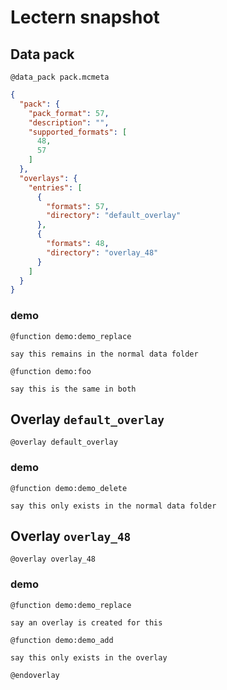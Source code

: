 # Lectern snapshot

## Data pack

`@data_pack pack.mcmeta`

```json
{
  "pack": {
    "pack_format": 57,
    "description": "",
    "supported_formats": [
      48,
      57
    ]
  },
  "overlays": {
    "entries": [
      {
        "formats": 57,
        "directory": "default_overlay"
      },
      {
        "formats": 48,
        "directory": "overlay_48"
      }
    ]
  }
}
```

### demo

`@function demo:demo_replace`

```mcfunction
say this remains in the normal data folder
```

`@function demo:foo`

```mcfunction
say this is the same in both
```

## Overlay `default_overlay`

`@overlay default_overlay`

### demo

`@function demo:demo_delete`

```mcfunction
say this only exists in the normal data folder
```

## Overlay `overlay_48`

`@overlay overlay_48`

### demo

`@function demo:demo_replace`

```mcfunction
say an overlay is created for this
```

`@function demo:demo_add`

```mcfunction
say this only exists in the overlay
```

`@endoverlay`
